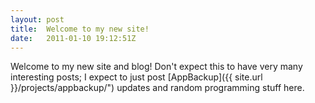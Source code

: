 ```yaml
--- 
layout: post
title:  Welcome to my new site!
date:   2011-01-10 19:12:51Z
---
```


Welcome to my new site and blog!  Don't expect this to have very many interesting
posts; I expect to just post [AppBackup]({{ site.url }}/projects/appbackup/") updates
and random programming stuff here.
